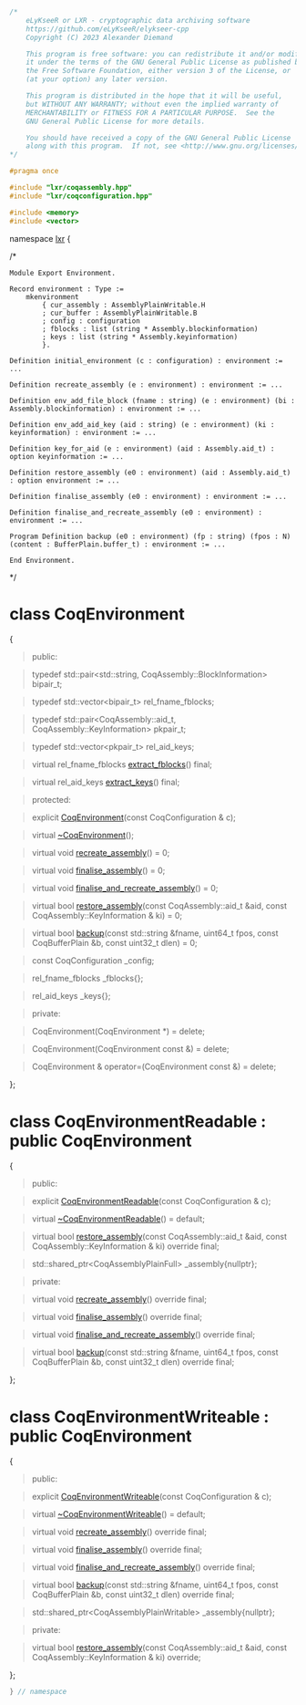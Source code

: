 ```cpp

/*
    eLyKseeR or LXR - cryptographic data archiving software
    https://github.com/eLyKseeR/elykseer-cpp
    Copyright (C) 2023 Alexander Diemand

    This program is free software: you can redistribute it and/or modify
    it under the terms of the GNU General Public License as published by
    the Free Software Foundation, either version 3 of the License, or
    (at your option) any later version.

    This program is distributed in the hope that it will be useful,
    but WITHOUT ANY WARRANTY; without even the implied warranty of
    MERCHANTABILITY or FITNESS FOR A PARTICULAR PURPOSE.  See the
    GNU General Public License for more details.

    You should have received a copy of the GNU General Public License
    along with this program.  If not, see <http://www.gnu.org/licenses/>.
*/

#pragma once

#include "lxr/coqassembly.hpp"
#include "lxr/coqconfiguration.hpp"

#include <memory>
#include <vector>

````

namespace [lxr](namespace.list) {

/*

```coq
Module Export Environment.

Record environment : Type :=
    mkenvironment
        { cur_assembly : AssemblyPlainWritable.H
        ; cur_buffer : AssemblyPlainWritable.B
        ; config : configuration
        ; fblocks : list (string * Assembly.blockinformation)
        ; keys : list (string * Assembly.keyinformation)
        }.

Definition initial_environment (c : configuration) : environment := ...

Definition recreate_assembly (e : environment) : environment := ...

Definition env_add_file_block (fname : string) (e : environment) (bi : Assembly.blockinformation) : environment := ...

Definition env_add_aid_key (aid : string) (e : environment) (ki : keyinformation) : environment := ...

Definition key_for_aid (e : environment) (aid : Assembly.aid_t) : option keyinformation := ...

Definition restore_assembly (e0 : environment) (aid : Assembly.aid_t) : option environment := ...

Definition finalise_assembly (e0 : environment) : environment := ...

Definition finalise_and_recreate_assembly (e0 : environment) : environment := ...

Program Definition backup (e0 : environment) (fp : string) (fpos : N) (content : BufferPlain.buffer_t) : environment := ...

End Environment.
```

*/

# class CoqEnvironment

{

>public:

>typedef std::pair&lt;std::string, CoqAssembly::BlockInformation&gt; bipair_t;

>typedef std::vector&lt;bipair_t&gt; rel_fname_fblocks;

>typedef std::pair&lt;CoqAssembly::aid_t, CoqAssembly::KeyInformation&gt; pkpair_t;

>typedef std::vector&lt;pkpair_t&gt; rel_aid_keys;

>virtual rel_fname_fblocks [extract_fblocks](coqenvironment_functions.cpp.md)() final;

>virtual rel_aid_keys [extract_keys](coqenvironment_functions.cpp.md)() final;


>protected:

>explicit [CoqEnvironment](coqenvironment_ctor.cpp.md)(const CoqConfiguration & c);

>virtual [~CoqEnvironment](coqenvironment_ctor.cpp.md)();


>virtual void [recreate_assembly](coqenvironment_functions.cpp.md)() = 0;

>virtual void [finalise_assembly](coqenvironment_functions.cpp.md)() = 0;

>virtual void [finalise_and_recreate_assembly](coqenvironment_functions.cpp.md)() = 0;

>virtual bool [restore_assembly](coqenvironment_functions.cpp.md)(const CoqAssembly::aid_t &aid, const CoqAssembly::KeyInformation & ki) = 0;

>virtual bool [backup](coqenvironment_functions.cpp.md)(const std::string &fname, uint64_t fpos, const CoqBufferPlain &b, const uint32_t dlen) = 0;


>const CoqConfiguration _config;

>rel_fname_fblocks _fblocks{};

>rel_aid_keys _keys{};


>private:

>CoqEnvironment(CoqEnvironment *) = delete;

>CoqEnvironment(CoqEnvironment const &) = delete;

>CoqEnvironment & operator=(CoqEnvironment const &) = delete;

};


# class CoqEnvironmentReadable : public CoqEnvironment

{

>public:

>explicit [CoqEnvironmentReadable](coqenvironment_ctor.cpp.md)(const CoqConfiguration & c);

>virtual [~CoqEnvironmentReadable](coqenvironment_ctor.cpp.md)() = default;

>virtual bool [restore_assembly](coqenvironment_functions.cpp.md)(const CoqAssembly::aid_t &aid, const CoqAssembly::KeyInformation & ki) override final;

>std::shared_ptr&lt;CoqAssemblyPlainFull&gt; _assembly{nullptr};


>private:

>virtual void [recreate_assembly](coqenvironment_functions.cpp.md)() override final;

>virtual void [finalise_assembly](coqenvironment_functions.cpp.md)() override final;

>virtual void [finalise_and_recreate_assembly](coqenvironment_functions.cpp.md)() override final;

>virtual bool [backup](coqenvironment_functions.cpp.md)(const std::string &fname, uint64_t fpos, const CoqBufferPlain &b, const uint32_t dlen) override final;

};


# class CoqEnvironmentWriteable : public CoqEnvironment

{

>public:

>explicit [CoqEnvironmentWriteable](coqenvironment_ctor.cpp.md)(const CoqConfiguration & c);

>virtual [~CoqEnvironmentWriteable](coqenvironment_ctor.cpp.md)() = default;

>virtual void [recreate_assembly](coqenvironment_functions.cpp.md)() override final;

>virtual void [finalise_assembly](coqenvironment_functions.cpp.md)() override final;

>virtual void [finalise_and_recreate_assembly](coqenvironment_functions.cpp.md)() override final;

>virtual bool [backup](coqenvironment_functions.cpp.md)(const std::string &fname, uint64_t fpos, const CoqBufferPlain &b, const uint32_t dlen) override final;

>std::shared_ptr&lt;CoqAssemblyPlainWritable&gt; _assembly{nullptr};


>private:

>virtual bool [restore_assembly](coqenvironment_functions.cpp.md)(const CoqAssembly::aid_t &aid, const CoqAssembly::KeyInformation & ki) override;

};

```cpp
} // namespace
```

